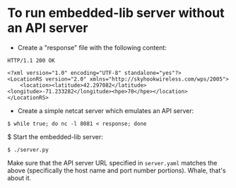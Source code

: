 # To run embedded-lib server without an API server

* Create a "response" file with the following content:
```
HTTP/1.1 200 OK

<?xml version="1.0" encoding="UTF-8" standalone="yes"?>
<LocationRS version="2.0" xmlns="http://skyhookwireless.com/wps/2005">
    <location><latitude>42.297082</latitude><longitude>-71.233282</longitude><hpe>70</hpe></location>
</LocationRS>
```
* Create a simple netcat server which emulates an API server:
```
$ while true; do nc -l 8081 < response; done
```
$ Start the embedded-lib server:
```
$ ./server.py
```
Make sure that the API server URL specified in `server.yaml` matches the above (specifically the host name and port number portions). Whale, that's about it.
